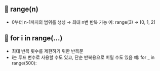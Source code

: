 ## 🔹 range(n)
- 0부터 n-1까지의 범위를 생성 → 최대 n번 반복 가능
  예: range(3) → [0, 1, 2]

## 🔹 for i in range(...)
- 최대 반복 횟수를 제한하기 위한 반복문
- i는 루프 변수로 사용할 수도 있고, 단순 반복용으로 버릴 수도 있음
  예: for _ in range(500):

